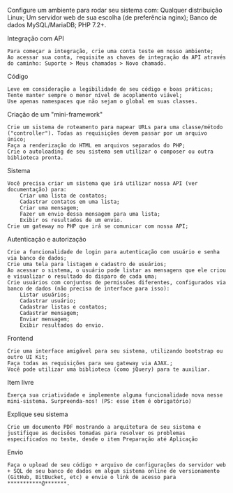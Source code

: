 
Configure um ambiente para rodar seu sistema com:
        Qualquer distribuição Linux;
        Um servidor web de sua escolha (de preferência nginx);
        Banco de dados MySQL/MariaDB;
        PHP 7.2+.

Integração com API

    Para começar a integração, crie uma conta teste em nosso ambiente;
    Ao acessar sua conta, requisite as chaves de integração da API através do caminho: Suporte > Meus chamados > Novo chamado.


Código

    Leve em consideração a legibilidade de seu código e boas práticas;
    Tente manter sempre o menor nível de acoplamento viável;
    Use apenas namespaces que não sejam o global em suas classes.

Criação de um "mini-framework"

    Crie um sistema de roteamento para mapear URLs para uma classe/método ("controller"). Todas as requisições devem passar por um arquivo único;
    Faça a renderização do HTML em arquivos separados do PHP;
    Crie o autoloading de seu sistema sem utilizar o composer ou outra biblioteca pronta.



Sistema

    Você precisa criar um sistema que irá utilizar nossa API (ver documentação) para:
        Criar uma lista de contatos;
        Cadastrar contatos em uma lista;
        Criar uma mensagem;
        Fazer um envio dessa mensagem para uma lista;
        Exibir os resultados de um envio.
    Crie um gateway no PHP que irá se comunicar com nossa API;

Autenticação e autorização

    Crie a funcionalidade de login para autenticação com usuário e senha via banco de dados;
    Crie uma tela para listagem e cadastro de usuários;
    Ao acessar o sistema, o usuário pode listar as mensagens que ele criou e visualizar o resultado do disparo de cada uma;
    Crie usuários com conjuntos de permissões diferentes, configurados via banco de dados (não precisa de interface para isso):
        Listar usuários;
        Cadastrar usuário;
        Cadastrar listas e contatos;
        Cadastrar mensagem;
        Enviar mensagem;
        Exibir resultados do envio.

Frontend

    Crie uma interface amigável para seu sistema, utilizando bootstrap ou outro UI Kit;
    Faça todas as requisições para seu gateway via AJAX.;
    Você pode utilizar uma biblioteca (como jQuery) para te auxiliar.

Item livre

    Exerça sua criatividade e implemente alguma funcionalidade nova nesse mini-sistema. Surpreenda-nos! (PS: esse item é obrigatório)



Explique seu sistema

    Crie um documento PDF mostrando a arquitetura de seu sistema e justifique as decisões tomadas para resolver os problemas especificados no teste, desde o item Preparação até Aplicação

Envio

	Faça o upload de seu código + arquivo de configurações do servidor web + SQL de seu banco de dados em algum sistema online de versionamento (GitHub, BitBucket, etc) e envie o link de acesso para ***********@*******. 

